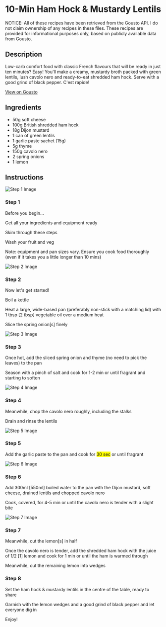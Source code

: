 # 10-Min Ham Hock & Mustardy Lentils

NOTICE: All of these recipes have been retrieved from the Gousto API. I do not claim ownership of any recipes in these files. These recipes are provided for informational purposes only, based on publicly available data from Gousto.

## Description

Low-carb comfort food with classic French flavours that will be ready in just ten minutes? Easy! You'll make a creamy, mustardy broth packed with green lentils, lush cavolo nero and ready-to-eat shredded ham hock. Serve with a good grind of black pepper. C'est rapide!

[View on Gousto](https://www.gousto.co.uk/recipes/cookbook/10-min-ham-hock-mustardy-lentils)

## Ingredients

- 50g soft cheese
- 100g British shredded ham hock
- 18g Dijon mustard
- 1 can of green lentils
- 1 garlic paste sachet (15g)
- 5g thyme
- 150g cavolo nero
- 2 spring onions
- 1 lemon

## Instructions

![Step 1 Image](https://production-media.gousto.co.uk/cms/recipe-step-image/1808.-step-1-x200.jpg)

### Step 1

Before you begin...


Get all your ingredients and equipment ready


Skim through these steps


Wash your fruit and veg


Note: equipment and pan sizes vary. Ensure you cook food thoroughly (even if it takes you a little longer than 10 mins)

![Step 2 Image](https://production-media.gousto.co.uk/cms/recipe-step-image/1808.-step-2-x200.jpg)

### Step 2

<span class="text-highlight">Now let's get started!</span>


Boil a kettle


Heat a <span class="text-highlight">large,</span> wide-based pan<span class="text-highlight"> (preferably non-stick with a matching lid)</span> with 1 tbsp <span class="text-danger">[2 tbsp]</span> vegetable oil over a medium heat


<span class="text-highlight">Slice</span> the spring onion<span class="text-danger">[s]</span> finely

![Step 3 Image](https://production-media.gousto.co.uk/cms/recipe-step-image/1808.-step-3-x200.jpg)

### Step 3

Once hot, add the sliced spring onion and thyme <span class="text-highlight">(no need to pick the leaves) to the pan </span>


<span class="text-highlight">Season with</span> a pinch of salt and cook for<span class="text-highlight"> 1-2 min</span> or until fragrant and starting to soften

![Step 4 Image](https://production-media.gousto.co.uk/cms/recipe-step-image/1808.-step-4-x200.jpg)

### Step 4

<span class="text-highlight">Meanwhile, chop</span> the cavolo nero roughly, including the stalks


Drain and rinse the lentils

![Step 5 Image](https://production-media.gousto.co.uk/cms/recipe-step-image/1808.-step-5-x200.jpg)

### Step 5

<span class="text-highlight">Add</span> the garlic paste <span class="text-highlight">to the pan and</span> cook for <span style="background-color:#ffff00;">30 sec</span> or until fragrant

![Step 6 Image](https://production-media.gousto.co.uk/cms/recipe-step-image/1808.-step-6-x200.jpg)

### Step 6

Add 300ml <span class="text-danger">[550ml]</span> boiled water to the pan with the Dijon mustard, soft cheese, drained lentils and chopped cavolo nero 


<span class="text-highlight">Cook</span>, covered, for 4-5 min or until the cavolo nero is <span class="text-highlight">tender with a slight bite</span>

![Step 7 Image](https://production-media.gousto.co.uk/cms/recipe-step-image/1808.-step-7-x200.jpg)

### Step 7

Meanwhile, cut the lemon<span class="text-danger">[s]</span> in half 


Once the cavolo nero is <span class="text-highlight">tender</span>, add the shredded ham hock with the <span class="text-highlight">juice</span> of 1/2 <span class="text-danger">[1]</span> lemon and cook for 1 min or until the ham is warmed through 


<span class="text-highlight">Meanwhile, cut the remaining lemon into wedges</span>

### Step 8

Set the ham hock &amp; mustardy lentils in the centre of the table, ready to share


Garnish with the lemon wedges and a good grind of black pepper and let everyone dig in


Enjoy!

